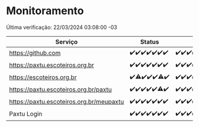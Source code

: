 # Monitoramento

Última verificação: 22/03/2024 03:08:00 -03

|Serviço|Status|Últimas 24h|
|---|---|---|
|https://github.com|<span title="2024-03-15: OK=24">✔️</span><span title="2024-03-16: OK=24">✔️</span><span title="2024-03-17: OK=24">✔️</span><span title="2024-03-18: OK=24">✔️</span><span title="2024-03-19: OK=24">✔️</span><span title="2024-03-20: OK=24">✔️</span><span title="2024-03-21: OK=6">✔️</span>|<span title="21/03/2024 03:08:00 -03 : 200">✔️</span><span title="21/03/2024 04:06:00 -03 : 200">✔️</span><span title="21/03/2024 05:08:00 -03 : 200">✔️</span><span title="21/03/2024 06:06:00 -03 : 200">✔️</span><span title="21/03/2024 07:06:00 -03 : 200">✔️</span><span title="21/03/2024 08:03:00 -03 : 200">✔️</span><span title="21/03/2024 09:10:00 -03 : 200">✔️</span><span title="21/03/2024 10:07:00 -03 : 200">✔️</span><span title="21/03/2024 11:06:00 -03 : 200">✔️</span><span title="21/03/2024 12:07:00 -03 : 200">✔️</span><span title="21/03/2024 13:07:00 -03 : 200">✔️</span><span title="21/03/2024 14:04:00 -03 : 200">✔️</span><span title="21/03/2024 15:08:00 -03 : 200">✔️</span><span title="21/03/2024 16:05:00 -03 : 200">✔️</span><span title="21/03/2024 17:06:00 -03 : 200">✔️</span><span title="21/03/2024 18:06:00 -03 : 200">✔️</span><span title="21/03/2024 19:04:00 -03 : 200">✔️</span><span title="21/03/2024 20:06:00 -03 : 200">✔️</span><span title="21/03/2024 21:29:00 -03 : 200">✔️</span><span title="21/03/2024 22:38:00 -03 : 200">✔️</span><span title="21/03/2024 23:13:00 -03 : 200">✔️</span><span title="22/03/2024 00:07:00 -03 : 200">✔️</span><span title="22/03/2024 01:07:00 -03 : 200">✔️</span><span title="22/03/2024 02:07:00 -03 : 200">✔️</span><span title="22/03/2024 03:08:00 -03 : 200">✔️</span>|
|https://paxtu.escoteiros.org.br|<span title="2024-03-15: OK=24">✔️</span><span title="2024-03-16: OK=24">✔️</span><span title="2024-03-17: OK=24">✔️</span><span title="2024-03-18: OK=24">✔️</span><span title="2024-03-19: OK=24">✔️</span><span title="2024-03-20: OK=24">✔️</span><span title="2024-03-21: OK=6">✔️</span>|<span title="21/03/2024 03:08:00 -03 : 200">✔️</span><span title="21/03/2024 04:06:00 -03 : 200">✔️</span><span title="21/03/2024 05:08:00 -03 : 200">✔️</span><span title="21/03/2024 06:06:00 -03 : 200">✔️</span><span title="21/03/2024 07:06:00 -03 : 200">✔️</span><span title="21/03/2024 08:03:00 -03 : 200">✔️</span><span title="21/03/2024 09:10:00 -03 : 200">✔️</span><span title="21/03/2024 10:07:00 -03 : 200">✔️</span><span title="21/03/2024 11:06:00 -03 : 200">✔️</span><span title="21/03/2024 12:07:00 -03 : 200">✔️</span><span title="21/03/2024 13:07:00 -03 : 200">✔️</span><span title="21/03/2024 14:04:00 -03 : 200">✔️</span><span title="21/03/2024 15:08:00 -03 : 200">✔️</span><span title="21/03/2024 16:05:00 -03 : 200">✔️</span><span title="21/03/2024 17:06:00 -03 : 200">✔️</span><span title="21/03/2024 18:06:00 -03 : 200">✔️</span><span title="21/03/2024 19:04:00 -03 : 0">❌</span><span title="21/03/2024 20:06:00 -03 : 200">✔️</span><span title="21/03/2024 21:29:00 -03 : 200">✔️</span><span title="21/03/2024 22:38:00 -03 : 200">✔️</span><span title="21/03/2024 23:13:00 -03 : 200">✔️</span><span title="22/03/2024 00:07:00 -03 : 200">✔️</span><span title="22/03/2024 01:07:00 -03 : 200">✔️</span><span title="22/03/2024 02:07:00 -03 : 200">✔️</span><span title="22/03/2024 03:08:00 -03 : 200">✔️</span>|
|https://escoteiros.org.br|<span title="2024-03-15: OK=24">✔️</span><span title="2024-03-16: OK=23, Falhas=1">⚠️</span><span title="2024-03-17: OK=24">✔️</span><span title="2024-03-18: OK=24">✔️</span><span title="2024-03-19: OK=24">✔️</span><span title="2024-03-20: OK=22, Falhas=2">⚠️</span><span title="2024-03-21: OK=6">✔️</span>|<span title="21/03/2024 03:08:00 -03 : 200">✔️</span><span title="21/03/2024 04:06:00 -03 : 200">✔️</span><span title="21/03/2024 05:08:00 -03 : 200">✔️</span><span title="21/03/2024 06:06:00 -03 : 200">✔️</span><span title="21/03/2024 07:06:00 -03 : 200">✔️</span><span title="21/03/2024 08:03:00 -03 : 200">✔️</span><span title="21/03/2024 09:10:00 -03 : 200">✔️</span><span title="21/03/2024 10:07:00 -03 : 200">✔️</span><span title="21/03/2024 11:06:00 -03 : 200">✔️</span><span title="21/03/2024 12:07:00 -03 : 200">✔️</span><span title="21/03/2024 13:07:00 -03 : 200">✔️</span><span title="21/03/2024 14:04:00 -03 : 200">✔️</span><span title="21/03/2024 15:08:00 -03 : 200">✔️</span><span title="21/03/2024 16:05:00 -03 : 200">✔️</span><span title="21/03/2024 17:06:00 -03 : 200">✔️</span><span title="21/03/2024 18:06:00 -03 : 200">✔️</span><span title="21/03/2024 19:04:00 -03 : 200">✔️</span><span title="21/03/2024 20:06:00 -03 : 200">✔️</span><span title="21/03/2024 21:29:00 -03 : 200">✔️</span><span title="21/03/2024 22:38:00 -03 : 200">✔️</span><span title="21/03/2024 23:13:00 -03 : 200">✔️</span><span title="22/03/2024 00:07:00 -03 : 200">✔️</span><span title="22/03/2024 01:07:00 -03 : 200">✔️</span><span title="22/03/2024 02:07:00 -03 : 200">✔️</span><span title="22/03/2024 03:08:00 -03 : 200">✔️</span>|
|https://paxtu.escoteiros.org.br/paxtu|<span title="2024-03-15: OK=24">✔️</span><span title="2024-03-16: OK=24">✔️</span><span title="2024-03-17: OK=24">✔️</span><span title="2024-03-18: OK=24">✔️</span><span title="2024-03-19: OK=24">✔️</span><span title="2024-03-20: OK=23, Falhas=1">⚠️</span><span title="2024-03-21: OK=6">✔️</span>|<span title="21/03/2024 03:08:00 -03 : 200">✔️</span><span title="21/03/2024 04:06:00 -03 : 200">✔️</span><span title="21/03/2024 05:08:00 -03 : 200">✔️</span><span title="21/03/2024 06:06:00 -03 : 200">✔️</span><span title="21/03/2024 07:06:00 -03 : 200">✔️</span><span title="21/03/2024 08:03:00 -03 : 200">✔️</span><span title="21/03/2024 09:10:00 -03 : 200">✔️</span><span title="21/03/2024 10:07:00 -03 : 200">✔️</span><span title="21/03/2024 11:06:00 -03 : 200">✔️</span><span title="21/03/2024 12:07:00 -03 : 200">✔️</span><span title="21/03/2024 13:07:00 -03 : 200">✔️</span><span title="21/03/2024 14:04:00 -03 : 200">✔️</span><span title="21/03/2024 15:08:00 -03 : 200">✔️</span><span title="21/03/2024 16:05:00 -03 : 200">✔️</span><span title="21/03/2024 17:06:00 -03 : 200">✔️</span><span title="21/03/2024 18:06:00 -03 : 200">✔️</span><span title="21/03/2024 19:04:00 -03 : 200">✔️</span><span title="21/03/2024 20:06:00 -03 : 200">✔️</span><span title="21/03/2024 21:29:00 -03 : 200">✔️</span><span title="21/03/2024 22:38:00 -03 : 200">✔️</span><span title="21/03/2024 23:13:00 -03 : 200">✔️</span><span title="22/03/2024 00:07:00 -03 : 200">✔️</span><span title="22/03/2024 01:07:00 -03 : 200">✔️</span><span title="22/03/2024 02:07:00 -03 : 200">✔️</span><span title="22/03/2024 03:08:00 -03 : 200">✔️</span>|
|https://paxtu.escoteiros.org.br/meupaxtu|<span title="2024-03-15: OK=24">✔️</span><span title="2024-03-16: OK=24">✔️</span><span title="2024-03-17: OK=24">✔️</span><span title="2024-03-18: OK=24">✔️</span><span title="2024-03-19: OK=24">✔️</span><span title="2024-03-20: OK=24">✔️</span><span title="2024-03-21: OK=6">✔️</span>|<span title="21/03/2024 03:08:00 -03 : 200">✔️</span><span title="21/03/2024 04:06:00 -03 : 200">✔️</span><span title="21/03/2024 05:08:00 -03 : 200">✔️</span><span title="21/03/2024 06:06:00 -03 : 200">✔️</span><span title="21/03/2024 07:06:00 -03 : 200">✔️</span><span title="21/03/2024 08:03:00 -03 : 200">✔️</span><span title="21/03/2024 09:10:00 -03 : 200">✔️</span><span title="21/03/2024 10:07:00 -03 : 200">✔️</span><span title="21/03/2024 11:06:00 -03 : 200">✔️</span><span title="21/03/2024 12:07:00 -03 : 200">✔️</span><span title="21/03/2024 13:07:00 -03 : 200">✔️</span><span title="21/03/2024 14:04:00 -03 : 200">✔️</span><span title="21/03/2024 15:08:00 -03 : 200">✔️</span><span title="21/03/2024 16:05:00 -03 : 200">✔️</span><span title="21/03/2024 17:06:00 -03 : 200">✔️</span><span title="21/03/2024 18:06:00 -03 : 200">✔️</span><span title="21/03/2024 19:04:00 -03 : 200">✔️</span><span title="21/03/2024 20:06:00 -03 : 200">✔️</span><span title="21/03/2024 21:29:00 -03 : 200">✔️</span><span title="21/03/2024 22:38:00 -03 : 200">✔️</span><span title="21/03/2024 23:13:00 -03 : 200">✔️</span><span title="22/03/2024 00:07:00 -03 : 200">✔️</span><span title="22/03/2024 01:07:00 -03 : 200">✔️</span><span title="22/03/2024 02:07:00 -03 : 200">✔️</span><span title="22/03/2024 03:08:00 -03 : 200">✔️</span>|
|Paxtu Login|<span title="2024-03-15: OK=24">✔️</span><span title="2024-03-16: OK=24">✔️</span><span title="2024-03-17: OK=24">✔️</span><span title="2024-03-18: OK=24">✔️</span><span title="2024-03-19: OK=24">✔️</span><span title="2024-03-20: OK=24">✔️</span><span title="2024-03-21: OK=6">✔️</span>|<span title="21/03/2024 03:08:00 -03 : 200">✔️</span><span title="21/03/2024 04:06:00 -03 : 200">✔️</span><span title="21/03/2024 05:08:00 -03 : 200">✔️</span><span title="21/03/2024 06:06:00 -03 : 200">✔️</span><span title="21/03/2024 07:06:00 -03 : 200">✔️</span><span title="21/03/2024 08:03:00 -03 : 200">✔️</span><span title="21/03/2024 09:10:00 -03 : 200">✔️</span><span title="21/03/2024 10:07:00 -03 : 200">✔️</span><span title="21/03/2024 11:06:00 -03 : 200">✔️</span><span title="21/03/2024 12:07:00 -03 : 200">✔️</span><span title="21/03/2024 13:07:00 -03 : 200">✔️</span><span title="21/03/2024 14:04:00 -03 : 200">✔️</span><span title="21/03/2024 15:08:00 -03 : 200">✔️</span><span title="21/03/2024 16:05:00 -03 : 200">✔️</span><span title="21/03/2024 17:06:00 -03 : 200">✔️</span><span title="21/03/2024 18:06:00 -03 : 200">✔️</span><span title="21/03/2024 19:04:00 -03 : 200">✔️</span><span title="21/03/2024 20:06:00 -03 : 200">✔️</span><span title="21/03/2024 21:29:00 -03 : 200">✔️</span><span title="21/03/2024 22:38:00 -03 : 200">✔️</span><span title="21/03/2024 23:13:00 -03 : 200">✔️</span><span title="22/03/2024 00:07:00 -03 : 200">✔️</span><span title="22/03/2024 01:07:00 -03 : 200">✔️</span><span title="22/03/2024 02:07:00 -03 : 200">✔️</span><span title="22/03/2024 03:08:00 -03 : 200">✔️</span>|
